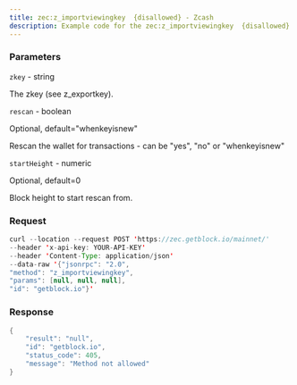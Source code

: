 ```yaml
---
title: zec:z_importviewingkey  {disallowed} - Zcash
description: Example code for the zec:z_importviewingkey  {disallowed} json-rpc method. Сomplete guide on how to use zec:z_importviewingkey  {disallowed} json-rpc in GetBlock.io Web3 documentation.
---
```


### Parameters


`zkey` - string

The zkey (see z_exportkey).

`rescan` - boolean

Optional, default="whenkeyisnew"

Rescan the wallet for transactions - can be "yes", "no" or
"whenkeyisnew"

`startHeight` - numeric

Optional, default=0

Block height to start rescan from.

### Request

``` java
curl --location --request POST 'https://zec.getblock.io/mainnet/' 
--header 'x-api-key: YOUR-API-KEY' 
--header 'Content-Type: application/json' 
--data-raw '{"jsonrpc": "2.0",
"method": "z_importviewingkey",
"params": [null, null, null],
"id": "getblock.io"}'
```

###  Response

``` java
{
    "result": "null",
    "id": "getblock.io",
    "status_code": 405,
    "message": "Method not allowed"
}
```

